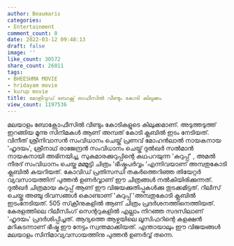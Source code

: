 ```yaml
---
author: Beaumaris
categories:
- Entertainment
comment_count: 0
date: 2022-03-12 09:48:13
draft: false
image: ''
like_count: 30572
share_count: 26011
tags:
- BHEESHMA MOVIE
- hridayam movie
- kurup movie
title: മോളിവുഡ് ബോക്സ് ഓഫീസിൽ വീണ്ടും കോടി കിലുക്കം
view_count: 1197536
---
```


മലയാളം ബോക്സോഫീസിൽ വീണ്ടും കോടികളുടെ കിലുക്കമാണ്. അടുത്തടുത്ത് ഇറങ്ങിയ മൂന്നു സിനിമകൾ ആണ് അമ്പത് കോടി ക്ലബിൽ ഇടം നേടിയത്. വിനീത് ശ്രീനിവാസൻ സംവിധാനം ചെയ്ത് പ്രണവ് മോഹൻലാൽ നായകനായ 'ഹൃദയം', ശ്രീനാഥ്‌ രാജേന്ദ്രൻ സംവിധാനം ചെയ്ത് ദുൽഖർ സൽമാൻ നായകനായി അഭിനയിച്ച, സുകുമാരക്കുറുപ്പിന്റെ കഥപറയുന്ന 'കുറുപ്പ്' , അമൽ നീരദ് സംവിധാനം ചെയ്ത മമ്മൂട്ടി ചിത്രം 'ഭീഷ്മപർവ്വം 'എന്നിവയാണ് അമ്പതുകോടി ക്ലബിൽ കയറിയത്. കോവിഡ് പ്രതിസന്ധി തകർത്തെറിഞ്ഞ തിയേറ്റർ വ്യവസായത്തിന് പുത്തൻ ഉണർവ്വാണ്‌ ഈ ചിത്രങ്ങൾ നൽകിയിരിക്കുന്നത്. ദുൽഖർ ചിത്രമായ കുറുപ്പ് ആണ് ഈ വിജയക്കുതിപ്പുകൾക്കു തുടക്കമിട്ടത്. റിലീസ് ചെയ്തു അഞ്ചു ദിവസങ്ങൾ കൊണ്ടാണ് 'കുറുപ്പ് 'അമ്പതുകോടി ക്ലബിൽ ഇടംനേടിയത്. 505 സ്‌ക്രീനുകളിൽ ആണ് ചിത്രം പ്രദർശനത്തിനെത്തിയത്. കേരളത്തിലെ റിലീസിംഗ് സെന്ററുകളിൽ എല്ലാം നിറഞ്ഞ സദസിലാണ് 'ഹൃദയം' പ്രദർശിപ്പിച്ചത്. ആദ്യത്തെ ആഴ്ചയിലെ ലൂസിഫറിന്റെ കളക്ഷൻ മറികടന്നാണ് ഭീഷ്മ ഈ നേട്ടം സ്വന്തമാക്കിയത്. എന്തായാലും ഈ വിജയങ്ങൾ മലയാളം സിനിമാവ്യവസായത്തിനു പുത്തൻ ഉണർവ്വ് തന്നെ.